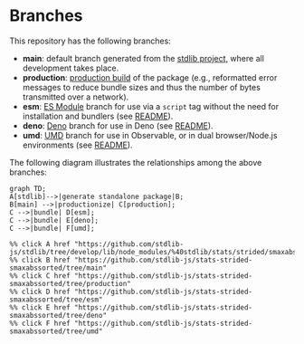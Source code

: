 <!--

@license Apache-2.0

Copyright (c) 2022 The Stdlib Authors.

Licensed under the Apache License, Version 2.0 (the "License");
you may not use this file except in compliance with the License.
You may obtain a copy of the License at

    http://www.apache.org/licenses/LICENSE-2.0

Unless required by applicable law or agreed to in writing, software
distributed under the License is distributed on an "AS IS" BASIS,
WITHOUT WARRANTIES OR CONDITIONS OF ANY KIND, either express or implied.
See the License for the specific language governing permissions and
limitations under the License.

-->

# Branches

This repository has the following branches:

-   **main**: default branch generated from the [stdlib project][stdlib-url], where all development takes place.
-   **production**: [production build][production-url] of the package (e.g., reformatted error messages to reduce bundle sizes and thus the number of bytes transmitted over a network).
-   **esm**: [ES Module][esm-url] branch for use via a `script` tag without the need for installation and bundlers (see [README][esm-readme]).
-   **deno**: [Deno][deno-url] branch for use in Deno (see [README][deno-readme]).
-   **umd**: [UMD][umd-url] branch for use in Observable, or in dual browser/Node.js environments (see [README][umd-readme]).

The following diagram illustrates the relationships among the above branches:

```mermaid
graph TD;
A[stdlib]-->|generate standalone package|B;
B[main] -->|productionize| C[production];
C -->|bundle| D[esm];
C -->|bundle| E[deno];
C -->|bundle| F[umd];

%% click A href "https://github.com/stdlib-js/stdlib/tree/develop/lib/node_modules/%40stdlib/stats/strided/smaxabssorted"
%% click B href "https://github.com/stdlib-js/stats-strided-smaxabssorted/tree/main"
%% click C href "https://github.com/stdlib-js/stats-strided-smaxabssorted/tree/production"
%% click D href "https://github.com/stdlib-js/stats-strided-smaxabssorted/tree/esm"
%% click E href "https://github.com/stdlib-js/stats-strided-smaxabssorted/tree/deno"
%% click F href "https://github.com/stdlib-js/stats-strided-smaxabssorted/tree/umd"
```

[stdlib-url]: https://github.com/stdlib-js/stdlib/tree/develop/lib/node_modules/%40stdlib/stats/strided/smaxabssorted
[production-url]: https://github.com/stdlib-js/stats-strided-smaxabssorted/tree/production
[deno-url]: https://github.com/stdlib-js/stats-strided-smaxabssorted/tree/deno
[deno-readme]: https://github.com/stdlib-js/stats-strided-smaxabssorted/blob/deno/README.md
[umd-url]: https://github.com/stdlib-js/stats-strided-smaxabssorted/tree/umd
[umd-readme]: https://github.com/stdlib-js/stats-strided-smaxabssorted/blob/umd/README.md
[esm-url]: https://github.com/stdlib-js/stats-strided-smaxabssorted/tree/esm
[esm-readme]: https://github.com/stdlib-js/stats-strided-smaxabssorted/blob/esm/README.md
